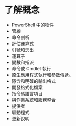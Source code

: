 # 了解概念

*  PowerShell 中的物件  
*  管線
*  命令剖析
*  評估運算式
*  引號和逸出
*  運算子
*  變數和指派
*  命令或 Cmdlet 執行
*  原生應用程式執行和參數傳遞。
*  隱含和明確的輸出格式
*  開發格式化檔案
*  指令碼語言項目
*  與作業系統和服務整合
*  提供者
*  驅動程式
*  更新說明 


<!--HONumber=May16_HO2-->


